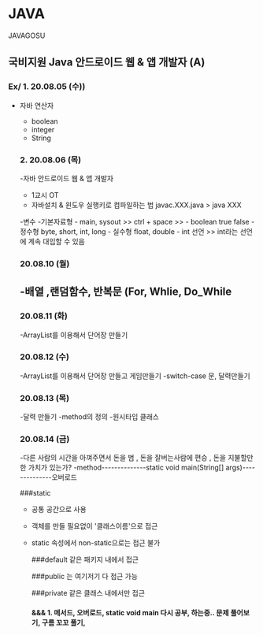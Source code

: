 # JAVA
JAVAGOSU

## 국비지원 Java 안드로이드 웹 & 앱 개발자 (A)

### Ex/ 1. 20.08.05 (수))
- 자바 연산자
  - boolean
  - integer
  - String
  
  ### 2. 20.08.06 (목)
  -자바 안드로이드 웹 & 앱 개발자
    - 1교시 OT
    - 자바설치 & 윈도우 실행키로 컴파일하는 법 javac.XXX.java > java XXX
  
    
    -변수
      -기본자료형
        - main, sysout >> ctrl + space >> 
        - boolean true false
        - 정수형 byte, short, int, long
        - 실수형 float, double
        - int 선언 >> int라는 선언에 계속 대입할 수 있음 
        
   ### 20.08.10 (월)
   -배열 ,랜덤함수, 반복문 (For, Whlie, Do_While
    -
        
   ### 20.08.11 (화)
  
   -ArrayList를 이용해서 단어장 만들기
   
   ### 20.08.12 (수)
   -ArrayList를 이용해서 단어장 만들고 게임만들기
   -switch-case 문, 달력만들기
   
   ### 20.08.13 (목)
   -달력 만들기
   -method의 정의
   -원시타입 클래스
   
    ### 20.08.14 (금)
   -다른 사람의 시간을 아껴주면서 돈을 범 , 돈을 잘버는사람에 편승 , 돈을 지불할만한 가치가 있는가?
   -method--------------static void main(String[] args)--------------오버로드
   
    ###static
  - 공통 공간으로 사용
  - 객체를 만들 필요없이 '클래스이름'으로 접근
  - static 속성에서 non-static으로는 접근 불가

    ###default 같은 패키지 내에서 접근
    
    ###public 는 여기저기 다 접근 가능 
    
    ###private 같은 클래스 내에서만 접근
    #### &&&  1. 메서드, 오버로드, static void main 다시 공부, 하는중.. 문제 풀어보기, 구름 꼬꼬 풀기, 
